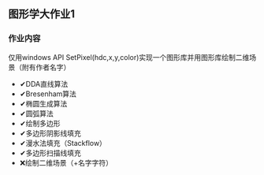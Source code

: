 ## 图形学大作业1

### 作业内容

仅用windows API SetPixel(hdc,x,y,color)实现一个图形库并用图形库绘制二维场景（附有作者名字）

+ ✔DDA直线算法
+ ✔Bresenham算法
+ ✔椭圆生成算法
+ ✔圆弧算法
+ ✔绘制多边形
+ ✔多边形阴影线填充
+ ✔漫水法填充（Stackflow）
+ ✔多边形扫描线填充
+ ❌绘制二维场景（+名字字符）

